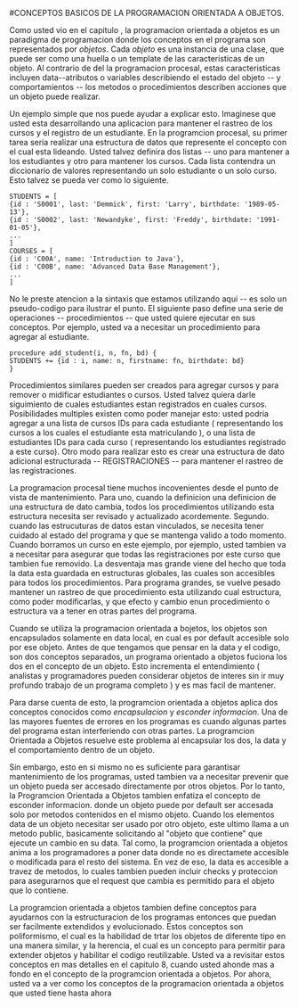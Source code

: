 #CONCEPTOS BASICOS DE LA PROGRAMACION ORIENTADA A OBJETOS.

Como usted vio en el capitulo , la programacion orientada a objetos es un paradigma de programacion donde los conceptos 
en el programa son representados por *objetos*. Cada *objeto* es una instancia de una clase, que puede ser como una 
huella o un template de las caracteristicas de un objeto. Al contrario de del la programacion procesal, estas 
caracteristicas incluyen data--atributos o variables describiendo el estado del objeto -- y comportamientos -- los 
metodos o procedimientos  describen acciones que un objeto puede realizar.

Un ejemplo simple que nos puede ayudar a explicar esto. Imaginese que usted esta desarrollando una aplicacion para 
mantener el rastreo de los cursos y el registro de un estudiante. En la programcion procesal, su primer tarea seria 
realizar una estructura de datos que represente el concepto con el cual esta lideando. Usted talvez definira dos listas 
-- uno para mantener a los estudiantes y otro para mantener los cursos. Cada lista contendra un diccionario de valores 
representando un solo estudiante o un solo curso. Esto talvez se pueda ver como lo siguiente.

```
STUDENTS = [
{id : 'S0001', last: 'Demmick', first: 'Larry', birthdate: '1989-05-13'},
{id : 'S0002', last: 'Newandyke', first: 'Freddy', birthdate: '1991-01-05'},
...
]
COURSES = [
{id : 'C00A', name: 'Introduction to Java'},
{id : 'C00B', name: 'Advanced Data Base Management'},
...
]
```
No le preste atencion a la sintaxis que estamos utilizando aqui -- es solo un pseudo-codigo para ilustrar el punto. El 
siguiente paso define una serie de operaciones -- procedimientos -- que usted quiere ejecutar en sus conceptos.
Por ejemplo, usted va a necesitar un procedimiento para agregar al estudiante.

```
procedure add_student(i, n, fn, bd) {
STUDENTS += {id : i, name: n, firstname: fn, birthdate: bd}
}
```

Procedimientos similares pueden ser creados para agregar cursos y para remover o midificar estudiantes o cursos. Usted 
talvez quiera darle siguimiento de cuales estudiantes estan registrados en cuales cursos. Posibilidades multiples existen 
como poder manejar esto: usted podria agregar a una lista de cursos IDs para cada estudiante ( representando los 
cursos a los cuales el estudiante esta matriculando ), o una lista de estudiantes IDs para cada curso ( representando 
los estudiantes registrado a este curso). Otro modo para realizar esto es crear una estructura de dato adicional 
estructurada -- REGISTRACIONES -- para mantener el rastreo de las registraciones.

La programacion procesal tiene muchos incovenientes desde el punto de vista de mantenimiento. Para uno, cuando la 
definicion una definicion de una estructura de dato cambia, todos los procedimientos utilizando esta estructura necesita 
ser revisado y actualizado acordemente. Segundo. cuando las estrucuturas de datos estan vinculados, se necesita tener 
cuidado al estado del programa y que se mantenga valido a todo momento. Cuando borramos un curso en este ejemplo, 
por ejemplo, usted tambien va a necesitar para asegurar que todas las registraciones por este curso que tambien fue 
removido. La desventaja mas grande viene del hecho que toda la data esta guardada en estructuras globales, las cuales 
son accesibles para todos los procedimientos. Para programa grandes, se vuelve pesado mantener un rastreo de que 
procedimiento esta utilizando cual estructura, como poder modificarlas, y que efecto y cambio enun procedimiento o 
estructura va a tener en otras partes del programa.

Cuando se utiliza la programacion orientada a bojetos, los objetos son encapsulados solamente en data local, en cual es 
por default accesible solo por ese objeto. Antes de que tengamos que pensar en la data y el codigo, son dos conceptos 
separados, un programa orientado a objetos fuciona los dos en el concepto de un objeto.  Esto incrementa el entendimiento 
( analistas y programadores pueden considerar objetos de interes sin ir muy profundo trabajo de un programa completo ) 
y es mas facil de mantener.

Para darse cuenta de esto, la programcion orientada a objetos aplica dos conceptos conocidos como *encapsulacion* y 
*esconder informacion*. Una de las mayores fuentes  de errores en los programas es cuando algunas partes del programa 
estan interferiendo con otras partes. La programcion Orientada a Objetos resuelve este problema al encapsular los dos, 
la data y el comportamiento dentro de un objeto.

Sin embargo, esto en si mismo no es suficiente para garantisar mantenimiento de los programas, usted tambien va a necesitar 
prevenir que un objeto pueda ser accesado directamente por otros objetos. Por lo tanto, la Programcion Orientada a Objetos 
tambien enfatiza el concepto de esconder informacion. donde un objeto puede por default ser accesada solo por metodos 
contenidos en el mismo objeto. Cuando los elementos data de un objeto necesitar ser usado por otro objeto, este ultimo 
llama a un metodo public, basicamente solicitando al "objeto que contiene" que ejecute un cambio en su data.
Tal como, la programcion orientada a objetos anima a los programadores a poner data donde no es directamete accesible 
o modificada para el resto del sistema. En vez de eso, la data es accesible a travez de metodos, lo cuales tambien pueden 
incluir checks y proteccion para asegurarnos que el request que cambia es permitido para el objeto que lo contiene.

La programcion orientada a objetos tambien define conceptos para ayudarnos con la estructuracion de los programas entonces 
que puedan ser facilmente extendidos y evolucionado. Estos conceptos son poliformismo, el cual es la habilidad de trtar 
los objetos de diferente tipo en una manera similar, y la herencia, el cual es un concepto para permitir para extender 
objetos y habilitar el codigo reutilizable. Usted va a revisitar estos conceptos en mas detalles en el capitulo 8, cuando 
usted ahonde mas a fondo en el concepto de la programcion orientada a objetos. Por ahora, usted va a ver como los conceptos 
de la programacion orientada a objetos que usted tiene hasta ahora 